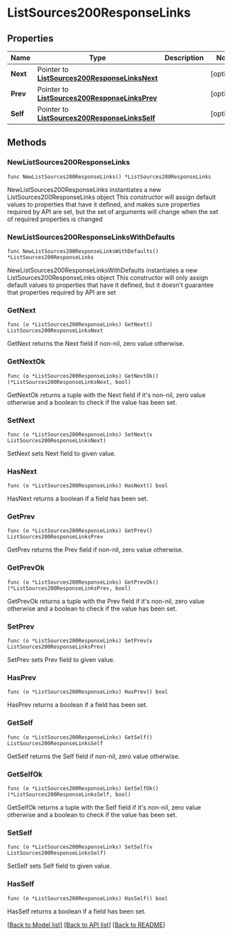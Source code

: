 # ListSources200ResponseLinks

## Properties

Name | Type | Description | Notes
------------ | ------------- | ------------- | -------------
**Next** | Pointer to [**ListSources200ResponseLinksNext**](ListSources200ResponseLinksNext.md) |  | [optional] 
**Prev** | Pointer to [**ListSources200ResponseLinksPrev**](ListSources200ResponseLinksPrev.md) |  | [optional] 
**Self** | Pointer to [**ListSources200ResponseLinksSelf**](ListSources200ResponseLinksSelf.md) |  | [optional] 

## Methods

### NewListSources200ResponseLinks

`func NewListSources200ResponseLinks() *ListSources200ResponseLinks`

NewListSources200ResponseLinks instantiates a new ListSources200ResponseLinks object
This constructor will assign default values to properties that have it defined,
and makes sure properties required by API are set, but the set of arguments
will change when the set of required properties is changed

### NewListSources200ResponseLinksWithDefaults

`func NewListSources200ResponseLinksWithDefaults() *ListSources200ResponseLinks`

NewListSources200ResponseLinksWithDefaults instantiates a new ListSources200ResponseLinks object
This constructor will only assign default values to properties that have it defined,
but it doesn't guarantee that properties required by API are set

### GetNext

`func (o *ListSources200ResponseLinks) GetNext() ListSources200ResponseLinksNext`

GetNext returns the Next field if non-nil, zero value otherwise.

### GetNextOk

`func (o *ListSources200ResponseLinks) GetNextOk() (*ListSources200ResponseLinksNext, bool)`

GetNextOk returns a tuple with the Next field if it's non-nil, zero value otherwise
and a boolean to check if the value has been set.

### SetNext

`func (o *ListSources200ResponseLinks) SetNext(v ListSources200ResponseLinksNext)`

SetNext sets Next field to given value.

### HasNext

`func (o *ListSources200ResponseLinks) HasNext() bool`

HasNext returns a boolean if a field has been set.

### GetPrev

`func (o *ListSources200ResponseLinks) GetPrev() ListSources200ResponseLinksPrev`

GetPrev returns the Prev field if non-nil, zero value otherwise.

### GetPrevOk

`func (o *ListSources200ResponseLinks) GetPrevOk() (*ListSources200ResponseLinksPrev, bool)`

GetPrevOk returns a tuple with the Prev field if it's non-nil, zero value otherwise
and a boolean to check if the value has been set.

### SetPrev

`func (o *ListSources200ResponseLinks) SetPrev(v ListSources200ResponseLinksPrev)`

SetPrev sets Prev field to given value.

### HasPrev

`func (o *ListSources200ResponseLinks) HasPrev() bool`

HasPrev returns a boolean if a field has been set.

### GetSelf

`func (o *ListSources200ResponseLinks) GetSelf() ListSources200ResponseLinksSelf`

GetSelf returns the Self field if non-nil, zero value otherwise.

### GetSelfOk

`func (o *ListSources200ResponseLinks) GetSelfOk() (*ListSources200ResponseLinksSelf, bool)`

GetSelfOk returns a tuple with the Self field if it's non-nil, zero value otherwise
and a boolean to check if the value has been set.

### SetSelf

`func (o *ListSources200ResponseLinks) SetSelf(v ListSources200ResponseLinksSelf)`

SetSelf sets Self field to given value.

### HasSelf

`func (o *ListSources200ResponseLinks) HasSelf() bool`

HasSelf returns a boolean if a field has been set.


[[Back to Model list]](../README.md#documentation-for-models) [[Back to API list]](../README.md#documentation-for-api-endpoints) [[Back to README]](../README.md)


